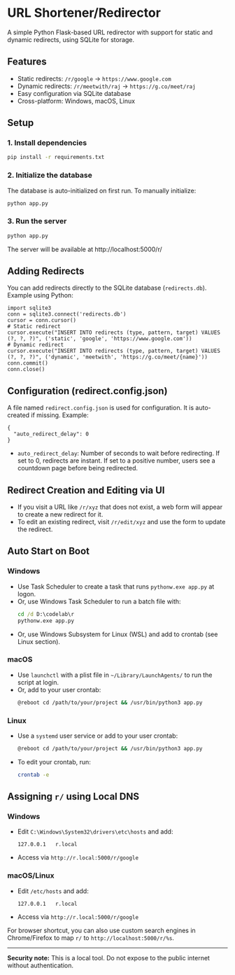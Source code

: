 # URL Shortener/Redirector

A simple Python Flask-based URL redirector with support for static and dynamic redirects, using SQLite for storage.

## Features
- Static redirects: `/r/google` → `https://www.google.com`
- Dynamic redirects: `/r/meetwith/raj` → `https://g.co/meet/raj`
- Easy configuration via SQLite database
- Cross-platform: Windows, macOS, Linux

## Setup

### 1. Install dependencies

```sh
pip install -r requirements.txt
```

### 2. Initialize the database

The database is auto-initialized on first run. To manually initialize:

```sh
python app.py
```

### 3. Run the server

```sh
python app.py
```

The server will be available at http://localhost:5000/r/

## Adding Redirects

You can add redirects directly to the SQLite database (`redirects.db`). Example using Python:

```
import sqlite3
conn = sqlite3.connect('redirects.db')
cursor = conn.cursor()
# Static redirect
cursor.execute("INSERT INTO redirects (type, pattern, target) VALUES (?, ?, ?)", ('static', 'google', 'https://www.google.com'))
# Dynamic redirect
cursor.execute("INSERT INTO redirects (type, pattern, target) VALUES (?, ?, ?)", ('dynamic', 'meetwith', 'https://g.co/meet/{name}'))
conn.commit()
conn.close()
```

## Configuration (redirect.config.json)

A file named `redirect.config.json` is used for configuration. It is auto-created if missing. Example:

```
{
  "auto_redirect_delay": 0
}
```
- `auto_redirect_delay`: Number of seconds to wait before redirecting. If set to 0, redirects are instant. If set to a positive number, users see a countdown page before being redirected.

## Redirect Creation and Editing via UI

- If you visit a URL like `/r/xyz` that does not exist, a web form will appear to create a new redirect for it.
- To edit an existing redirect, visit `/r/edit/xyz` and use the form to update the redirect.

## Auto Start on Boot

### Windows
- Use Task Scheduler to create a task that runs `pythonw.exe app.py` at logon.
- Or, use Windows Task Scheduler to run a batch file with:
  ```bat
  cd /d D:\codelab\r
  pythonw.exe app.py
  ```
- Or, use Windows Subsystem for Linux (WSL) and add to crontab (see Linux section).

### macOS
- Use `launchctl` with a plist file in `~/Library/LaunchAgents/` to run the script at login.
- Or, add to your user crontab:
  ```sh
  @reboot cd /path/to/your/project && /usr/bin/python3 app.py
  ```

### Linux
- Use a `systemd` user service or add to your user crontab:
  ```sh
  @reboot cd /path/to/your/project && /usr/bin/python3 app.py
  ```
- To edit your crontab, run:
  ```sh
  crontab -e
  ```

## Assigning `r/` using Local DNS

### Windows
- Edit `C:\Windows\System32\drivers\etc\hosts` and add:
  ```
  127.0.0.1   r.local
  ```
- Access via `http://r.local:5000/r/google`

### macOS/Linux
- Edit `/etc/hosts` and add:
  ```
  127.0.0.1   r.local
  ```
- Access via `http://r.local:5000/r/google`

For browser shortcut, you can also use custom search engines in Chrome/Firefox to map `r/` to `http://localhost:5000/r/%s`.

---

**Security note:** This is a local tool. Do not expose to the public internet without authentication.
